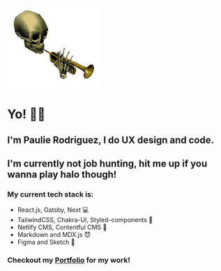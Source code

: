 <img src="https://raw.githubusercontent.com/paulie-rodriguez/paulie-rodriguez/master/gif.gif" alt="gif of skeleton playing trumpet">   


# Yo! 👋🏽    
## I'm Paulie Rodriguez, I do UX design and code.   
## I'm currently not job hunting, hit me up if you wanna play halo though!   
### My current tech stack is:   
- React.js, Gatsby, Next 💻
- TailwindCSS, Chakra-UI, Styled-components 🎨
- Netlify CMS, Contentful CMS 📩
- Markdown and MDX.js 😈
- Figma and Sketch 📐

### Checkout my [Portfolio](http://paulierodriguez.dev/) for my work!


<!--
**paulie-rodriguez/paulie-rodriguez** is a ✨ _special_ ✨ repository because its `README.md` (this file) appears on your GitHub profile.

Here are some ideas to get you started:

- 🔭 I’m currently working on ...
- 🌱 I’m currently learning ...
- 👯 I’m looking to collaborate on ...
- 🤔 I’m looking for help with ...
- 💬 Ask me about ...
- 📫 How to reach me: ...
- 😄 Pronouns: ...
- ⚡ Fun fact: ...
-->
